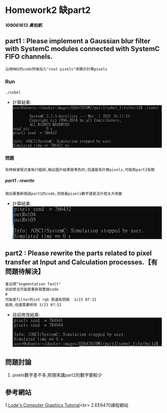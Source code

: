 # Homework2 缺part2

##### 109061613 黃柏凱


## part1 : Please implement a Gaussian blur filter with SystemC modules connected with SystemC FIFO channels.
    沿用HW1的code然後加入"cout pixels"來顯示計算pixels
### Run 
```
./sobel
```
* 計算結果:<br>
    ![](https://github.com/twyayaya/ee6470/blob/master/hw2/old_pixels_send_pic.jpg)

#### 問題
    有時候會程式會執行錯誤,輸出圖片結果是黑色的,但還是有計算pixels,可能和part2有關
    
##### part1 : rewrite
    我試著重新順過part1的code,但我看pixels數字還是沒什麼太大改變
    
* 計算結果:<br>
    ![](https://github.com/twyayaya/ee6470/blob/master/hw2/part1_rewrite/rewrite1.jpg)

## part2 : Please rewrite the parts related to pixel transfer at Input and Calculation processes.【有問題待解決】
    會出現"Segmentation fault"
    目前想法可能是重新寫整個code
    #
    可能是filter的int rgb 那邊有問題  3/23 07:32
    能跑,但還需要修改 3/23 07:52

* 目前修改結果:<br>
    ![](https://github.com/twyayaya/ee6470/blob/master/hw2/part2/hw2_part2.jpg)

## 問題討論
1. pixels數字差不多,照理來講part2的數字要較少

## 參考網站
1.[Lode's Computer Graphics Tutorial](https://lodev.org/cgtutor/filtering.html#Gaussian_Blur_)<br>
2.EE6470課程網站<br>

